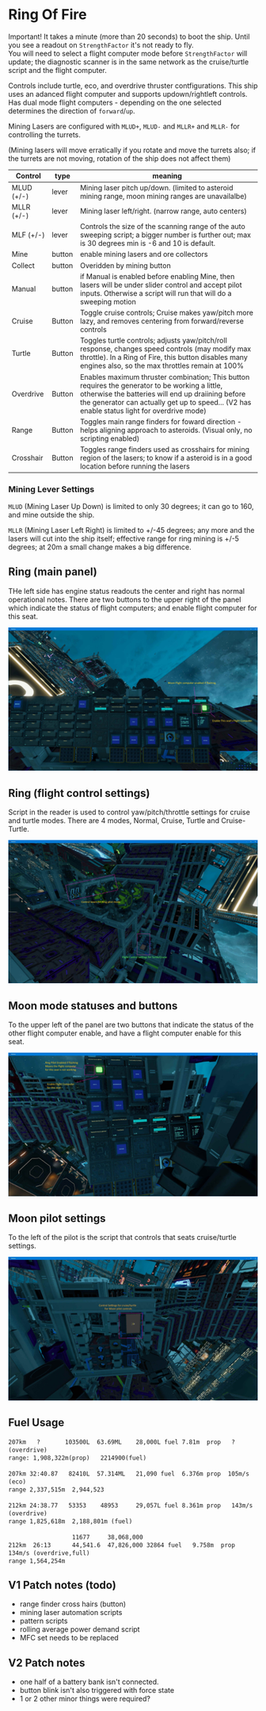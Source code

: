 
# Ring Of Fire 

Important! It takes a minute (more than 20 seconds) to boot the ship.  Until you see a readout on `StrengthFactor` it's not ready to fly.  
You will need to select a flight computer mode before `StrengthFactor` will update; the diagnostic scanner is in the same network as the cruise/turtle script and
the flight computer.

Controls include turtle, eco, and overdrive thruster contfigurations.
This ship uses an adanced flight computer and supports updown/rightleft controls.
Has dual mode flight computers - depending on the one selected determines the direction of `forward`/`up`.


Mining Lasers are configured with `MLUD+`, `MLUD-` and `MLLR+` and `MLLR-` for controlling the turrets.

(Mining lasers will move erratically if you rotate and move the turrets also; if the turrets are not moving, rotation of the ship does not affect them)

|Control| type | meaning |
|---|---|---|
| MLUD (+/-) | lever | Mining laser pitch up/down. (limited to asteroid mining range, moon mining ranges are unavailalbe) |
| MLLR (+/-) | lever | Mining laser left/right.  (narrow range, auto centers) |
| MLF (+/-) | lever | Controls the size of the scanning range of the auto sweeping script; a bigger number is further out; max is 30 degrees min is -6 and 10 is default. |
| Mine | button | enable mining lasers and ore collectors |
| Collect | button | Overidden by mining button |
| Manual | button | if Manual is enabled before enabling Mine, then lasers will be under slider control and accept pilot inputs.  Otherwise a script will run that will do a sweeping motion |
| Cruise | Button | Toggle cruise controls; Cruise makes yaw/pitch more lazy, and removes centering from forward/reverse controls |
| Turtle | Button | Toggles turtle controls; adjusts yaw/pitch/roll response, changes speed controls (may modify max throttle).  In a Ring of Fire, this button disables many engines also, so the max throttles remain at 100%|
| Overdrive | Button | Enables maximum thruster combination; This button requires the generator to be working a little, otherwise the batteries will end up draiining before the generator can actually get up to speed... (V2 has enable status light for overdrive mode)|
| Range | Button | Toggles main range finders for foward direction - helps aligning approach to asteroids. (Visual only, no scripting enabled) |
| Crosshair | Button | Toggles range finders used as crosshairs for mining region of the lasers; to know if a asteroid is in a good location before running the lasers |


### Mining Lever Settings

`MLUD` (Mining Laser Up Down) is limited to only 30 degrees; it can go to 160, and mine outside the ship. 

`MLLR` (Mining Laser Left Right) is limited to +/-45 degrees; any more and the lasers will cut into the ship itself; effective range for ring mining is +/-5 degrees; at 20m
a small change makes a big difference.


## Ring (main panel) 

THe left side has engine status readouts the center and right has normal operational notes.
There are two buttons to the upper right of the panel which indicate the status of flight computers; and enable flight computer for this seat.

![Ring Pilot Left](Ring-Panel.jpg)

## Ring (flight control settings)

Script in the reader is used to control yaw/pitch/throttle settings for cruise and turtle modes.  There are 4 modes, Normal, Cruise, Turtle and Cruise-Turtle.

![Ring Pilot Settings](Ring-ControlSettings.jpg)

## Moon mode statuses and buttons

To the upper left of the panel are two buttons that indicate the status of the other flight computer enable, and have a flight computer enable for this seat.


![Moon Pilot Right](moon-PanelRight.jpg)

## Moon pilot settings

To the left of the pilot is the script that controls that seats cruise/turtle settings.

![Moon Pilot Left](moon-panelLeft.jpg)



## Fuel Usage



```
207km   ?       103500L  63.69ML    28,000L fuel 7.81m  prop   ?      (overdrive)
range: 1,908,322m(prop)   2214900(fuel)

207km 32:40.87   82410L  57.314ML   21,090 fuel  6.376m prop  105m/s  (eco)
range 2,337,515m  2,944,523

212km 24:38.77   53353    48953     29,057L fuel 8.361m prop   143m/s (overdrive)
range 1,825,618m  2,188,801m (fuel)

                  11677     38,068,000
212km  26:13      44,541.6  47,826,000 32864 fuel   9.758m  prop   134m/s (overdrive,full)
range 1,564,254m
```




## V1 Patch notes (todo)

- range finder cross hairs (button)
- mining laser automation scripts
- pattern scripts
- rolling average power demand script
- MFC set needs to be replaced


## V2 Patch notes

- one half of a battery bank isn't connected.
- button blink isn't also triggered with force state
- 1 or 2 other minor things were required?

